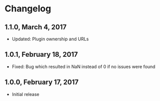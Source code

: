 # Changelog

## 1.1.0, March 4, 2017

* Updated: Plugin ownership and URLs

## 1.0.1, February 18, 2017

* Fixed: Bug which resulted in NaN instead of 0 if no issues were found

## 1.0.0, February 17, 2017

* Initial release